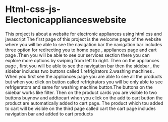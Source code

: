# Html-css-js-Electonicapplianceswebsite
This project is about a website for electronic appliances using html css and javascript 
The first page of this project is the welcome page of the website where you will be able to see the navigation bar the navigation bar includes three option for redirecting you to home page , appliances page and cart page .Then you will be able to see our services section there you can explore more options by swiping from left to right.
Then on the appliances page , first you will be able to see the navigation bar then the sidebar , the sidebar includes two buttons called 1.refrigirators 2.washing machines .
When you first see the appliances page you are able to see all the products but when you click on button called refrigirators you will be only able to see refrigerators and same for washing machine button.The buttons on the sidebar works like filter.
Then on the product cards you are visible to two buttons buynow and addtocart when you click on the add to cart button the product are automatically added to cart page.
The product which tou added to cart will be visible on the third page called cart 
the cart page includes navigation bar and added to cart products 
